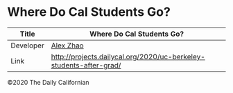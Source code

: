 # Where Do Cal Students Go?

| Title | Where Do Cal Students Go? |
|-|-|
| Developer    | [Alex Zhao](mailto:axyzhao@berkeley.edu) |
| Link | http://projects.dailycal.org/2020/uc-berkeley-students-after-grad/ |


©2020 The Daily Californian
